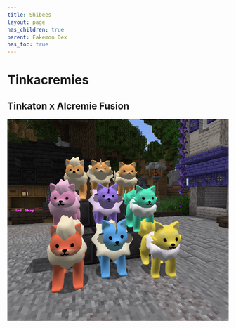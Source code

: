 ```yaml
---
title: Shibees
layout: page
has_children: true
parent: Fakemon Dex
has_toc: true
---
```


#  Tinkacremies
## Tinkaton x Alcremie Fusion

![Image](/fakemon_pics/shibeeees.png)